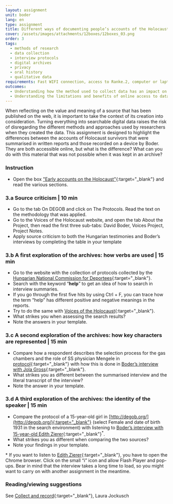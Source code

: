 ```yaml
---
layout: assignment
unit: boder
lang: en
type: assignment
title: Different ways of documenting people’s accounts of the Holocaust
cover: /assets/images/attachments/12boxes/12boxes_03.png
order: 3
tags:
  - methods of research
  - data collection
  - interview protocols
  - digital archives
  - privacy
  - oral history
  - qualitative data
requirements: Fast WIFI connection, access to Ranke.2, computer or laptop, application on laptop or computer to view video.
outcomes:
  - Understanding how the method used to collect data has an impact on its informative value for future researchers.
  - Understanding the limitations and benefits of online access to databases with personal narratives.
---
```


When reflecting on the value and meaning of a source that has been published on the web, it is important to take the context of its creation into consideration. Turning everything into searchable digital data raises the risk of disregarding the different methods and approaches used by researchers when they created the data. This assignment is designed to highlight the differences between the accounts of Holocaust survivors that were summarised in written reports and those recorded on a device by Boder. They are both accessible online, but what is the difference? What can you do with this material that was not possible when it was kept in an archive? 
 
<!-- more -->

<!-- briefing-student -->

### Instruction
<!-- section-contents -->

- Open the box ["Early accounts on the Holocaust"](https://allthingsmoving.com/DB_interactiv){:target="_blank"} and read the various sections.

<!-- section -->

### 3.a  Source criticism | 10 min
<!-- section-contents -->

- Go to the tab On DEGOB and click on The Protocols. Read the text on the methodology that was applied.
- Go to the Voices of the Holocaust website, and open the tab About the Project, then read the first three sub-tabs: David Boder, Voices Project, Project Notes.
- Apply source criticism to both the Hungarian testimonies and Boder’s interviews by completing the table in your template

<!-- section -->

### 3.b  A first exploration of the archives: how verbs are used | 15 min
<!-- section-contents -->

- Go to the website with the collection of protocols collected by the [Hungarian National Commission for Deportees](http://degob.org/){:target="_blank"}.
- Search with the keyword “**help**” to get an idea of how to search in interview summaries. 
- If you go through the first five hits by using Ctrl + F, you can trace how the term “help” has different positive and negative meanings in the reports. 
- Try to do the same with [Voices of the Holocaust](http://voices.iit.edu/voices_project){:target="_blank"}.
- What strikes you when assessing the search results? 
- Note the answers in your template.

<!-- section -->

### 3.c  A second exploration of the archives: how key characters are represented | 15 min
<!-- section-contents -->

- Compare how a respondent describes the selection process for the gas chambers and the role of SS physician Mengele in [protocol](http://degob.org/index.php?showjk=131){:target="_blank"} with how this is done in [Boder’s interview with Jola Gross](http://voices.iit.edu/interview?doc=grossJ&display=g){:target="_blank"}.
- What strikes you as different between the summarised interview and the literal transcript of the interview? 
- Note the answer in your template.

<!-- section -->

### 3.d  A third exploration of the archives: the identity of the speaker | 15 min
<!-- section-contents -->

- Compare the protocol of a 15-year-old girl in [http://degob.org/](http://degob.org/){:target="_blank"} (select Female and date of birth 1931 in the search environment) with listening to [Boder’s interview with 15-year-old Edith Zierer](http://voices.iit.edu/audio?doc=ziererE){:target="_blank"}<sup>*</sup>. 
- What strikes you as different when comparing the two sources?
- Note your findings in your template.
              
\* If you want to listen to [Edith Zierer](http://voices.iit.edu/audio?doc=ziererE){:target="_blank"}, you have to open the Chrome browser. Click on the small “i” icon and allow Flash Player and pop-ups. Bear in mind that the interview takes a long time to load, so you might want to carry on with another assignment in the meantime. 

<!-- section -->

### Reading/viewing  suggestions
<!-- section-contents -->

See [Collect and record](https://global.oup.com/academic/product/collect-and-record-97801997645%2056?cc=nl&lang=en&){:target="_blank"}, Laura Jockusch

<!-- briefing-teacher -->
